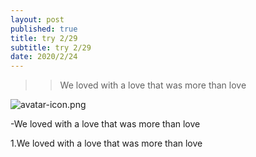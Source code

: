 ```yaml
---
layout: post
published: true
title: try 2/29
subtitle: try 2/29
date: 2020/2/24
---
```



>> We loved with a love that was more than love

![avatar-icon.png]({{site.baseurl}}/img/avatar-icon.png)

-We loved with a love that was more than love

1.We loved with a love that was more than love

